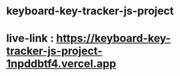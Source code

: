 # keyboard-key-tracker-js-project

# live-link : https://keyboard-key-tracker-js-project-1npddbtf4.vercel.app
